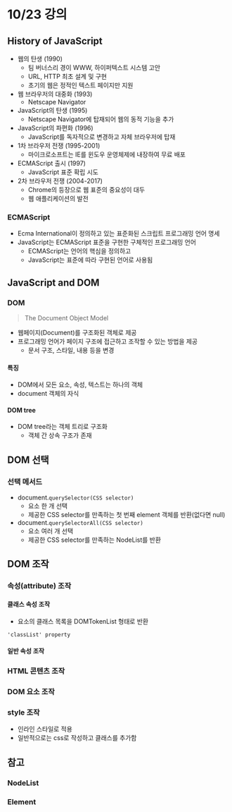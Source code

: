 # 10/23 강의
## History of JavaScript
- 웹의 탄생 (1990)
    - 팀 버너스리 경이 WWW, 하이퍼텍스트 시스템 고안
    - URL, HTTP 최초 설계 및 구현
    - 초기의 웹은 정적인 텍스트 페이지만 지원
- 웹 브라우저의 대중화 (1993)
    - Netscape Navigator
- JavaScript의 탄생 (1995)
    - Netscape Navigator에 탑재되어 웹의 동적 기능을 추가
- JavaScript의 파편화 (1996)
    - JavaScript를 독자적으로 변경하고 자체 브라우저에 탑재
- 1차 브라우저 전쟁 (1995-2001)
    - 마이크로소프트는 IE를 윈도우 운영체제에 내장하여 무료 배포
- ECMAScript 출시 (1997)
    - JavaScript 표준 확립 시도
- 2차 브라우저 전쟁 (2004-2017)
    - Chrome의 등장으로 웹 표준의 중요성이 대두
    - 웹 애플리케이션의 발전

### ECMAScript
- Ecma International이 정의하고 있는 표준화된 스크립트 프로그래밍 언어 명세
- JavaScript는 ECMAScript 표준을 구현한 구체적인 프로그래밍 언어
    - ECMAScript는 언어의 핵심을 정의하고
    - JavaScript는 표준에 따라 구현된 언어로 사용됨

## JavaScript and DOM
### DOM
> The Document Object Model
- 웹페이지(Document)를 구조화된 객체로 제공
- 프로그래밍 언어가 페이지 구조에 접근하고 조작할 수 있는 방법을 제공
    - 문서 구조, 스타일, 내용 등을 변경

#### 특징
- DOM에서 모든 요소, 속성, 텍스트는 하나의 객체
- document 객체의 자식

#### DOM tree
- DOM tree라는 객체 트리로 구조화
    - 객체 간 상속 구조가 존재

## DOM 선택
### 선택 메서드
- document.`querySelector(CSS selector)`
    - 요소 한 개 선택
    - 제공한 CSS selector를 만족하는 첫 번째 element 객체를 반환(없다면 null)
- document.`querySelectorAll(CSS selector)`
    - 요소 여러 개 선택
    - 제공한 CSS selector를 만족하는 NodeList를 반환

## DOM 조작
### 속성(attribute) 조작
#### 클래스 속성 조작
- 요소의 클래스 목록을 DOMTokenList 형태로 반환
```
'classList' property
```

#### 일반 속성 조작

### HTML 콘텐츠 조작

### DOM 요소 조작

### style 조작
- 인라인 스타일로 적용
- 일반적으로는 css로 작성하고 클래스를 추가함

## 참고
### NodeList

### Element